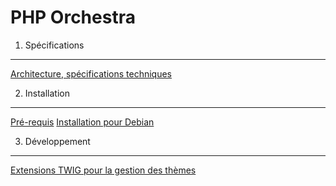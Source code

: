 PHP Orchestra
=============

1. Spécifications
-----------------

[Architecture, spécifications techniques](doc/dev/architecture.md)

2. Installation
---------------

[Pré-requis](doc/requirements.md)
[Installation pour Debian](doc/debian-install.md)

3. Développement
----------------

[Extensions TWIG pour la gestion des thèmes](doc/twig-extensions.md)
